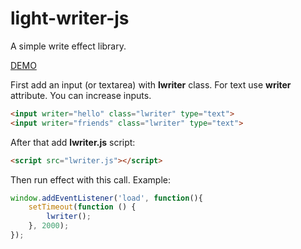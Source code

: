 # light-writer-js
A simple write effect library.

<a href="https://yusufcanli.github.io/projects/light-writer-js/" target="_blank">DEMO</a>

First add an input (or textarea) with <b>lwriter</b> class. For text use <b>writer</b> attribute. You can increase inputs.

```HTML
<input writer="hello" class="lwriter" type="text">
<input writer="friends" class="lwriter" type="text">
```
After that add <b>lwriter.js</b> script:

```HTML
<script src="lwriter.js"></script>
```

Then run effect with this call. Example: 

```Javascript
window.addEventListener('load', function(){
    setTimeout(function () {
        lwriter();
    }, 2000);
});

```
